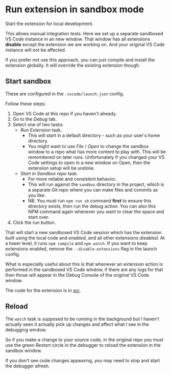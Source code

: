 # Run extension in sandbox mode

Start the extension for local development.

This allows manual integration tests. Here we set up a separate sandboxed VS Code instance in an new window. That window has all extensions **disable** except the extension we are working on. And your original VS Code instance will not be affected.

If you prefer not use this approach, you can just compile and install the extension globally. It will override the existing extension though.


## Start sandbox

These are configured in the `.vscode/launch.json` config.

Follow these steps:

1. Open VS Code at this repo if you haven't already.
1. Go to the _Debug_ tab.
1. Select one of two tasks:
    - _Run Extension_ task.
        - This will start in a default directory - such as your user's home directory.
        - You might want to use _File_ / _Open_ to change the sandbox window to a repo what has more content to play with. This will be _remembered_ on later runs. Unfortunately if you changed your VS Code settings to open in a new window on Open, then the extension setup will be undone.
    - _Start in Sandbox repo_ task.
        - For more reliable and consistent behavior.
        - This will run against the `sandbox` directory in the project, which is a separate Git repo where you can make files and commits as you like.
        - NB. You must run `npm run sb` command **first** to ensure this directory exists, then run the debug action. You can also this NPM command again whenever you want to clear the space and start over.
1. Click the run button.

That will start a new sandboxed VS Code session which has the extension built using the local code and _enabled_, and all other extensions _disabled_. At a lower level, it runs `npm compile` and `npm watch`. If you want to keep extensions enabled, remove the `--disable-extensions` flag in the launch config.

What is especially useful about this is that whenever an extension action is performed in the sandboxed VS Code window, if there are any logs for that then those will appear in the Debug Console of the _original_ VS Code window.

The code for the extension is in [src](/src/).


## Reload

The `watch` task is supposed to be running in the background but I haven't actually seen it actually pick up changes and affect what I see in the debugging window.

So if you make a change to your source code, in the original repo you must use the green _Restart_ circle in the debugger to reload the extension in the sandbox window.

If you don't see code changes appearing, you may need to stop and start the debugger afresh.
